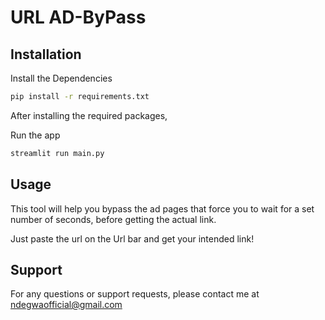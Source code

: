 # URL AD-ByPass
## Installation
Install the Dependencies

```sh
pip install -r requirements.txt
```
After installing the required packages,

Run the app


```sh
streamlit run main.py
```

## Usage
This tool will help you bypass the ad pages that force you to wait for a set number of seconds, before getting the actual link. 

Just paste the url on the Url bar and get your intended link!

## Support
For any questions or support requests, please contact me at ndegwaofficial@gmail.com
